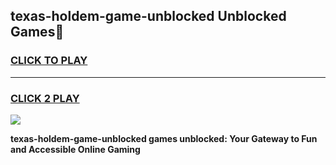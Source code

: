 
## texas-holdem-game-unblocked Unblocked Games👋
<h3>
<a href="https://news.freeplayer.one?title=texas-holdem-game-unblocked&ref=16F">CLICK TO PLAY</a></h3>
<hr>

<h3>
<a href="https://news.freeplayer.one?title=texas-holdem-game-unblocked&ref=16F">CLICK 2 PLAY</a>
  
</h3>

<a href="https://news.freeplayer.one?title=texas-holdem-game-unblocked&ref=16F/"><img src="https://clearcache.store/games.png"></a>


**texas-holdem-game-unblocked games unblocked: Your Gateway to Fun and Accessible Online Gaming**
